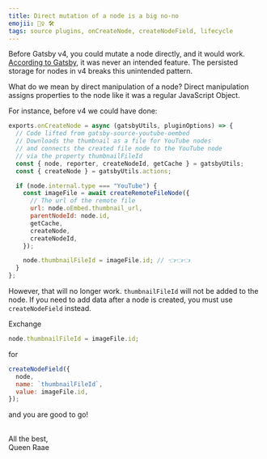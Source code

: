 ```yaml
---
title: Direct mutation of a node is a big no-no
emojii: 🙅‍♀️ 🛠
tags: source plugins, onCreateNode, createNodeField, lifecycle
---
```


Before Gatsby v4, you could mutate a node directly, and it would work. [According to Gatsby](https://www.gatsbyjs.com/docs/reference/release-notes/migrating-from-v3-to-v4/#dont-mutate-nodes-outside-of-expected-apis), it was never an intended feature. The persisted storage for nodes in v4 breaks this unintended pattern.

What do we mean by direct manipulation of a node? Direct manipulation assigns properties to the node like it was a regular JavaScript Object.

For instance, before v4 we could have done:

```js
exports.onCreateNode = async (gatsbyUtils, pluginOptions) => {
  // Code lifted from gatsby-source-youtube-oembed
  // Downloads the thumbnail as a file for YouTube nodes
  // and connects the created file node to the YouTube node
  // via the property thumbnailFileId
  const { node, reporter, createNodeId, getCache } = gatsbyUtils;
  const { createNode } = gatsbyUtils.actions;

  if (node.internal.type === "YouTube") {
    const imageFile = await createRemoteFileNode({
      // The url of the remote file
      url: node.oEmbed.thumbnail_url,
      parentNodeId: node.id,
      getCache,
      createNode,
      createNodeId,
    });

    node.thumbnailFileId = imageFile.id; // 👈👈👈
  }
};
```

However, that will no longer work. `thumbnailFileId` will not be added to the node. If you need to add data after a node is created, you must use `createNodeField` instead.

Exchange

```js
node.thumbnailFileId = imageFile.id;
```

for

```js
createNodeField({
  node,
  name: `thumbnailFileId`,
  value: imageFile.id,
});
```

and you are good to go!

&nbsp;  
All the best,  
Queen Raae
